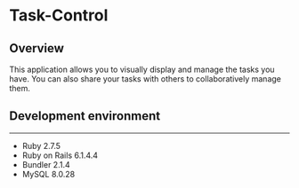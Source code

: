 # Task-Control

## Overview
This application allows you to visually display and manage the tasks you have. You can also share your tasks with others to collaboratively manage them.

## Development environment
---

* Ruby 2.7.5
* Ruby on Rails 6.1.4.4
* Bundler 2.1.4
* MySQL 8.0.28
